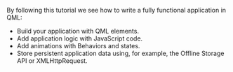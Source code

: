 By following this tutorial we see how to write a fully functional application in QML:

* Build your application with QML elements.
* Add application logic with JavaScript code.
* Add animations with Behaviors and states.
* Store persistent application data using, for example, the Offline Storage API or XMLHttpRequest.